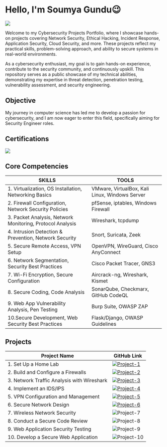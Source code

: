 # Hello, I'm Soumya Gundu😉
<a href="https://www.linkedin.com/in/soumyagundu07/"><img src="https://img.shields.io/badge/-LinkedIn-0072b1?&style=for-the-badge&logo=linkedin&logoColor=white" /></a>

Welcome to my Cybersecurity Projects Portfolio, where I showcase hands-on projects covering Network Security, Ethical Hacking, Incident Response, Application Security, Cloud Security, and more. These projects reflect my practical skills, problem-solving approach, and ability to secure systems in real-world environments.

As a cybersecurity enthusiast, my goal is to gain hands-on experience, contribute to the security community, and continuously upskill. This repository serves as a public showcase of my technical abilities, demonstrating my expertise in threat detection, penetration testing, vulnerability assessment, and security engineering.

## Objective

My journey in computer science has led me to develop a passion for cybersecurity, and I am now eager to enter this field, specifically aiming for Security Engineer roles.


## Certifications
[<img src="https://img.shields.io/badge/-Security%2B-FF0000?&style=for-the-badge&logo=CompTIA&logoColor=white" />](https://www.credly.com/badges/549e29f5-47b8-43f7-868e-bd0ca004fdf4/public_url)

## Core Competencies

|SKILLS | TOOLS |
|-----------------------------------------------|----------------------------|
| 1. Virtualization, OS Installation, Networking Basics | VMware, VirtualBox, Kali Linux, Windows Server |
| 2. Firewall Configuration, Network Security Policies | pfSense, iptables, Windows Firewall |
| 3. Packet Analysis, Network Monitoring, Protocol Analysis | Wireshark, tcpdump |
| 4. Intrusion Detection & Prevention, Network Security | Snort, Suricata, Zeek |
| 5. Secure Remote Access, VPN Setup | OpenVPN, WireGuard, Cisco AnyConnect |
| 6. Network Segmentation, Security Best Practices | Cisco Packet Tracer, GNS3 |
| 7. Wi-Fi Encryption, Secure Configuration | Aircrack-ng, Wireshark, Kismet |
| 8. Secure Coding, Code Analysis | SonarQube, Checkmarx, GitHub CodeQL |
| 9. Web App Vulnerability Analysis, Pen Testing | Burp Suite, OWASP ZAP |
| 10.Secure Development, Web Security Best Practices | Flask/Django, OWASP Guidelines |


## Projects
|Project Name | GitHub Link |
|-----------------------------------------------|----------------------------|
| 1. Set Up a Home Lab | [![Project-1](https://img.shields.io/badge/-Project%201-blue?&style=for-the-badge)](https://github.com/users/SoumyaGundu/projects/3?pane=issue&itemId=98287315)|
| 2. Build and Configure a Firewalls |  [![Project-2](https://img.shields.io/badge/-Project%202-blue?&style=for-the-badge)](https://github.com/users/SoumyaGundu/projects/3/views/1)|
| 3. Network Traffic Analysis with Wireshark | [![Project-3](https://img.shields.io/badge/-Project%203-blue?&style=for-the-badge)](https://github.com/users/SoumyaGundu/projects/3/views/1?pane=issue&itemId=98298640) |
| 4. Implement an IDS/IPS | [![Project-4](https://img.shields.io/badge/-Project%204-blue?&style=for-the-badge)](https://github.com/users/SoumyaGundu/projects/3/views/1?pane=issue&itemId=98304775) |
| 5. VPN Configuration and Management | [![Project-5](https://img.shields.io/badge/-Project%205-blue?&style=for-the-badge)](https://github.com/users/SoumyaGundu/projects/3/views/1?pane=issue&itemId=98642485) |
| 6. Secure Network Design | [![Project-6](https://img.shields.io/badge/-Project%206-blue?&style=for-the-badge)](https://github.com/users/SoumyaGundu/projects/3/views/1?pane=issue&itemId=98837527) |
| 7. Wireless Network Security | ![Project-7](https://img.shields.io/badge/-Project%207-blue?&style=for-the-badge) |
| 8. Conduct a Secure Code Review | ![Project-8](https://img.shields.io/badge/-Project%208-blue?&style=for-the-badge) |
| 9. Web Application Security Testing | ![Project-9](https://img.shields.io/badge/-Project%209-blue?&style=for-the-badge) |
| 10. Develop a Secure Web Application | ![Project-10](https://img.shields.io/badge/-Project%210-blue?&style=for-the-badge) |






